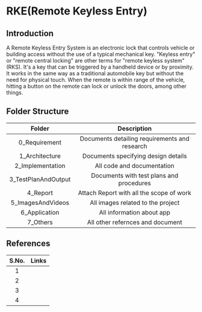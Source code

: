 # RKE(Remote Keyless Entry)
## Introduction
A Remote Keyless Entry System is an electronic lock that controls vehicle or building access without the use of a typical mechanical key. "Keyless entry" or "remote central locking" are other terms for "remote keyless system" (RKS). It's a key that can be triggered by a handheld device or by proximity. It works in the same way as a traditional automobile key but without the need for physical touch. When the remote is within range of the vehicle, hitting a button on the remote can lock or unlock the doors, among other things.
## Folder Structure
|Folder|Description|
|:-:|:--:|
|0_Requirement|Documents detailing requirements and research|
|1_Architecture|Documents specifying design details|
|2_Implementation|All code and documentation|
|3_TestPlanAndOutput|Documents with test plans and procedures|
|4_Report|Attach Report with all the scope of work|
|5_ImagesAndVideos|All images related to the project|
|6_Application|All information about app|
|7_Others|All other refernces and document|
## References
|S.No.|Links|
|:-:|:--:|
|1||
|2||
|3||
|4||
